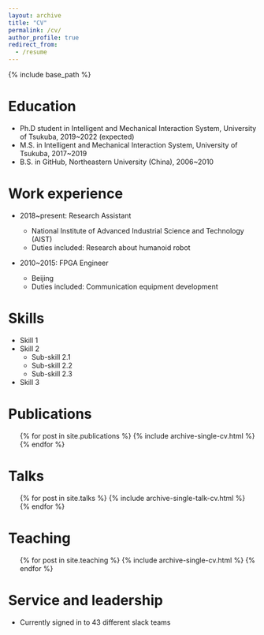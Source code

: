 ```yaml
---
layout: archive
title: "CV"
permalink: /cv/
author_profile: true
redirect_from:
  - /resume
---
```


{% include base_path %}

Education
======
* Ph.D student in Intelligent and Mechanical Interaction System, University of Tsukuba, 2019~2022 (expected)
* M.S. in Intelligent and Mechanical Interaction System, University of Tsukuba, 2017~2019
* B.S. in GitHub, Northeastern University (China), 2006~2010

Work experience
======
* 2018~present: Research Assistant
  * National Institute of Advanced Industrial Science and Technology (AIST)
  * Duties included: Research about humanoid robot

* 2010~2015: FPGA Engineer
  * Beijing
  * Duties included: Communication equipment development
  
Skills
======
* Skill 1
* Skill 2
  * Sub-skill 2.1
  * Sub-skill 2.2
  * Sub-skill 2.3
* Skill 3

Publications
======
  <ul>{% for post in site.publications %}
    {% include archive-single-cv.html %}
  {% endfor %}</ul>
  
Talks
======
  <ul>{% for post in site.talks %}
    {% include archive-single-talk-cv.html %}
  {% endfor %}</ul>
  
Teaching
======
  <ul>{% for post in site.teaching %}
    {% include archive-single-cv.html %}
  {% endfor %}</ul>
  
Service and leadership
======
* Currently signed in to 43 different slack teams
